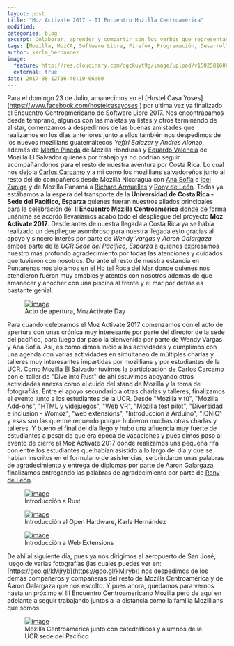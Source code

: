 ```yaml
---
layout: post
title: "Moz Activate 2017 - II Encuentro Mozilla Centroamérica"
modified:
categories: blog
excerpt: Colaborar, aprender y compartir son los verbos que representan la segunda participación de Mozilla El Salvador en un Encuentro Centroamericano de Mozilla en esta ocasión implementando la campaña Moz Activate, permitenos contarte un poco sobre nuestra experiencia de comunidad.
tags: [Mozilla, MozCA, Software Libre, Firefox, Programación, Desarrollo]
author: karla_hernandez
image:
  feature: http://res.cloudinary.com/dgckuyt9g/image/upload/v1502581600/BannerFacebook_ActivateMozilla2017_vmbjog.png
  external: true
date: 2017-08-12T16:40:10-06:00
---
```


Para el domingo 23 de Julio, amanecimos en el [Hostel Casa Yoses] (https://www.facebook.com/hostelcasayoses ) por ultima vez ya finalizado el Encuentro Centroamericano de Software Libre 2017. Nos encontrábamos desde temprano, algunos con las maletas ya listas y otros terminando de alistar, comenzamos a despedirnos de las buenas amistades que realizamos en los días anteriores junto a ellos también nos despedimos de los nuevos mozillians guatemaltecos *Yeffri Salazar* y *Andres Alonzo*, además de [Martin Pineda](https://mozillians.org/es/u/mpineda18/) de Mozilla Honduras y [Eduardo Valencia](https://mozillians.org/es/u/EduardoValencia/)  de Mozilla El Salvador quienes por trabajo ya no podrían seguir acompañándonos para el resto de nuestra aventura por Costa Rica. Lo cual nos dejo a [Carlos Carcamo](https://mozillians.org/es/u/carloscarcamo/) y a mi como los mozillians salvadoreños junto al resto del de compañeros desde Mozilla Nicaragua con [Ana Sofía](https://mozillians.org/es/u/cheerleader/) e [Ibel Zuniga](https://mozillians.org/es/u/zunibux/) y de Mozilla Panamá a [Richard Armuelles](https://mozillians.org/es/u/alexanderarmuelles/) y [Rony de León](https://mozillians.org/es/u/ronyyC2/). Todos ya estábamos a la espera del transporte de la **Universidad de Costa Rica - Sede del Pacífico, Esparza** quienes fueran nuestros aliados principales para la celebración del **II Encuentro Mozilla Centroamérica** donde de forma unánime se acordó llevaríamos acabo todo el despliegue del proyecto **Moz Activate 2017**.  Desde antes de nuestra llegada a Costa Rica ya se había realizado un despliegue asombroso para nuestra llegada esto gracias al apoyo y sincero interés por parte de *Wendy Vargas* y *Aaron Galargaza* ambos parte de la *UCR Sede del Pacífico, Esparza* a quienes expresamos nuestro mas profundo agradecimiento por todas las atenciones y cuidados que tuvieron con nosotros. Durante el resto de nuestra estancia en Puntarenas nos alojamos en el [Ho
tel Roca del Mar](https://www.facebook.com/hotelrocadelmar/) donde quienes nos atendieron fueron muy amables y atentos con nosotros ademas de que amanecer y anocher con una piscina al frente y el mar por detrás es bastante genial.

<figure>
  <a href="https://farm5.staticflickr.com/4296/36213877296_625edc4a69_b.jpg">
    <img src="https://farm5.staticflickr.com/4296/36213877296_625edc4a69_b.jpg" alt="image">
  </a>
  <figcaption>
    Acto de apertura, MozActivate Day
  </figcaption>
</figure>

Para cuando celebramos el Moz Activate 2017 comenzamos con el acto de apertura con unas crónica muy interesante por parte del director de la sede del pacífico, para luego dar paso la bienvenida por parte de Wendy Vargas y Ana Sofía. Así, es como dimos inicio a las actividades y cumplimos con una agenda con varias actividades en simultaneo de múltiples charlas y talleres muy interesantes impartidas por mozillians y por estudiantes de la UCR. Como Mozilla El Salvador tuvimos la participación de [Carlos Carcamo](https://mozillians.org/es/u/carloscarcamo/) con el taller de "Dive into Rust" de ahí estuvimos apoyando otras actividades anexas como el cuido del stand de Mozilla y la toma de fotografiás. Entre el apoyo secundario a otras charlas y talleres, finalizamos el evento junto a los estudiantes de la UCR. Desde "Mozilla y tú", "Mozilla Add-ons", "HTML y videjuegos", "Web VR", "Mozilla test pilot", "Diversidad e inclusion - Womoz", "web extensions", "Introducción a Arduino", "IONIC" y esas son las que me recuerdo porque hubieron muchas otras charlas y talleres. Y bueno el final del día llego y hubo una afluencia muy fuerte de estudiantes a pesar de que era época de vacaciones y pues dimos paso al evento de cierre al Moz Activate 2017 donde realizamos una pequeña rifa con entre los estudiantes que habían asistido a lo largo del día y que se habían inscritos en el formulario de asistencias, se brindaron unas palabras de agradecimiento y entrega de diplomas por parte de Aaron Galargaza, finalizamos entregando las palabras de agradecimiento por parte de [Rony de León](https://mozillians.org/es/u/ronyyC2/).

<figure>
  <a href="https://farm5.staticflickr.com/4319/35861283230_0112d163cf_b.jpg">
    <img src="https://farm5.staticflickr.com/4319/35861283230_0112d163cf_b.jpg" alt="image">
  </a>
  <figcaption>
    Introducción a Rust
  </figcaption>
</figure>

<figure>
  <a href="https://farm5.staticflickr.com/4297/36213879926_38f55931e3_b.jpg">
    <img src="https://farm5.staticflickr.com/4297/36213879926_38f55931e3_b.jpg" alt="image">
  </a>
  <figcaption>
    Introducción al Open Hardware, Karla Hernández
  </figcaption>
</figure>

<figure>
  <a href="https://farm5.staticflickr.com/4320/36087824552_eed56ee22d_b.jpg">
    <img src="https://farm5.staticflickr.com/4320/36087824552_eed56ee22d_b.jpg" alt="image">
  </a>
  <figcaption>
    Introducción a Web Extensions
  </figcaption>
</figure>


De ahí al siguiente día, pues ya nos dirigimos al aeropuerto de San José, luego de varias fotografías (las cuales puedes ver en: [https://goo.gl/kMjryb](https://goo.gl/kMjryb)) nos despedimos de los demás compañeros y compañeras del resto de Mozilla Centroamérica y de Aaron Galargaza que nos escolto. Y pues ahora, quedamos para vernos hasta un próximo el III Encuentro Centroamericano Mozilla pero de aquí en adelante a seguir trabajando juntos a la distancia como la familia Mozillians que somos.


<figure>
  <a href="https://farm5.staticflickr.com/4440/36392423111_f237cc4606_b.jpg">
    <img src="https://farm5.staticflickr.com/4440/36392423111_f237cc4606_b.jpg" alt="image">
  </a>
  <figcaption>
    Mozilla Centroamérica junto con catedráticos y alumnos de la UCR sede del Pacifíco
  </figcaption>
</figure>

